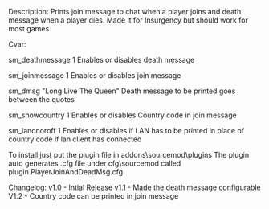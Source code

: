 Description:
Prints join message to chat when a player joins and death message when a player dies. Made it for Insurgency but should work for most games.

Cvar:

sm_deathmessage 1
Enables or disables death message

sm_joinmessage 1
Enables or disables join message

sm_dmsg "Long Live The Queen"
Death message to be printed goes between the quotes

sm_showcountry 1
Enables or disables Country code in join message

sm_lanonoroff 1
Enables or disables if LAN has to be printed in place of country code if lan client has connected

To install just put the plugin file in addons\sourcemod\plugins
The plugin auto generates .cfg file under cfg\sourcemod called plugin.PlayerJoinAndDeadMsg.cfg.

Changelog:
v1.0 - Intial Release
v1.1 - Made the death message configurable
V1.2 - Country code can be printed in join message
